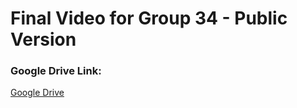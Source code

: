 # Final Video for Group 34 - Public Version

### Google Drive Link:

[Google Drive](https://drive.google.com/drive/folders/1Kp1-3zL_4pJLCFcWGAgHVqrG5Q8b7rqV?usp=sharing)




